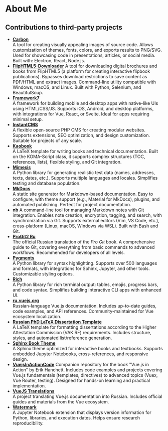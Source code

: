 # About Me

## Contributions to third-party projects

- **[Carbon](https://github.com/carbon-app/carbon)**  
A tool for creating visually appealing images of source code. Allows customization of themes, fonts, colors, and exports results to PNG/SVG. Used for showcasing code in presentations, articles, or social media. Built with: Electron, React, Node.js.
- **[FlipHTML5-Downloader](https://github.com/mehmetabak/FlipHTML5-Downloader)**
A tool for downloading digital brochures and books from FlipHTML5 (a platform for creating interactive flipbook publications). Bypasses download restrictions to save content as PDF/HTML and extract images. Command-line utility compatible with Windows, macOS, and Linux. Built with Python, Selenium, and BeautifulSoup.
- **[Framework7](https://github.com/framework7io/framework7-website)**  
A framework for building mobile and desktop apps with native-like UIs using HTML/CSS/JS. Supports iOS, Android, and desktop platforms, with integrations for Vue, React, or Svelte. Ideal for apps requiring minimal setup.
- **[InstantCMS](https://github.com/instantsoft/icms2)**  
A flexible open-source PHP CMS for creating modular websites. Supports extensions, SEO optimization, and design customization. Suitable for projects of any scale.
- **[Kaobook](https://github.com/fmarotta/kaobook)**  
A LaTeX template for writing books and technical documentation. Built on the KOMA-Script class, it supports complex structures (TOC, references, lists), flexible styling, and Git integration.
- **[Mimesis](https://github.com/lk-geimfari/mimesis)**  
A Python library for generating realistic test data (names, addresses, texts, dates, etc.). Supports multiple languages and locales. Simplifies testing and database population.
- **[MkDocs](https://github.com/mkdocs/mkdocs)**  
A static site generator for Markdown-based documentation. Easy to configure, with theme support (e.g., Material for MkDocs), plugins, and automated publishing. Perfect for project documentation.
- **[nb](https://github.com/xwmx/nb)**
A command-line tool for managing Markdown notes with Git integration. Enables note creation, encryption, tagging, and search, with synchronization via Git. Supports external editors (Vim, VS Code, etc.), cross-platform (Linux, macOS, Windows via WSL). Built with Bash and Git.  
- **[ProGit2 Ru](https://github.com/progit/progit2-ru)**  
The official Russian translation of the *Pro Git* book. A comprehensive guide to Git, covering everything from basic commands to advanced workflows. Recommended for developers of all levels.
- **[Pygments](https://github.com/pygments/pygments)**  
A Python library for syntax highlighting. Supports over 500 languages and formats, with integrations for Sphinx, Jupyter, and other tools. Customizable styling options.
- **[Rich](https://github.com/Textualize/rich)**  
A Python library for rich terminal output: tables, emojis, progress bars, and code syntax. Simplifies building interactive CLI apps with enhanced UI.
- **[ru.vuejs.org](https://github.com/translation-gang/ru.vuejs.org)**  
Russian-language Vue.js documentation. Includes up-to-date guides, code examples, and API references. Community-maintained for Vue ecosystem localization.
- **[Russian PhD LaTeX Dissertation Template](https://github.com/AndreyAkinshin/Russian-Phd-LaTeX-Dissertation-Template)**  
A LaTeX template for formatting dissertations according to the Higher Attestation Commission (VAK RF) requirements. Includes structure, styles, and automated list/reference generation.
- **[Sphinx Book Theme](https://github.com/executablebooks/sphinx-book-theme)**  
A Sphinx theme optimized for interactive books and textbooks. Supports embedded Jupyter Notebooks, cross-references, and responsive design.
- **[VuejsInActionCode](https://github.com/ErikCH/VuejsInActionCode)**
Companion repository for the book "Vue.js in Action"  by Erik Hanchett. Includes code examples and projects covering Vue.js fundamentals (templates, directives) to advanced topics (Vuex, Vue Router, testing). Designed for hands-on learning and practical implementation.  
- **[VueJS Translations](https://github.com/vuejs-translations/docs-ru)**  
A project translating Vue.js documentation into Russian. Includes official guides and materials from the Vue ecosystem.  
- **[Watermark](https://github.com/rasbt/watermark)**  
A Jupyter Notebook extension that displays version information for Python, libraries, and execution dates. Helps ensure research reproducibility.

<!--
Here are some ideas to get you started:

- 🔭 I’m currently working on ...
- 🌱 I’m currently learning ...
- 👯 I’m looking to collaborate on ...
- 🤔 I’m looking for help with ...
- 💬 Ask me about ...
- 📫 How to reach me: ...
- 😄 Pronouns: ...
- ⚡ Fun fact: ...
-->

